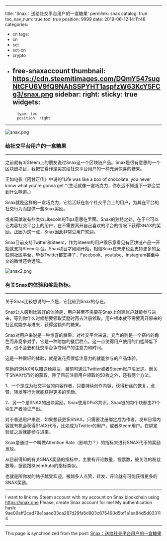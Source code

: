 
---
title: 'Snax：送给社交平台用户的一盒糖果'
permlink: snax
catalog: true
toc_nav_num: true
toc: true
position: 9999
date: 2019-06-12 14:11:48
categories:
- cn
tags:
- cn
- sct
- sct-cn
- crypto
- free-snaxaccount
thumbnail: https://cdn.steemitimages.com/DQmY547sugNtCFU6V9fQ9NAhSSPYHT1aspfzW63KcY5FCg3/snax.png
sidebar:
    right:
        sticky: true
widgets:
    -
        type: toc
        position: right
---


![snax.png](https://cdn.steemitimages.com/DQmY547sugNtCFU6V9fQ9NAhSSPYHT1aspfzW63KcY5FCg3/snax.png)

### 给社交平台用户的一盒糖果

---

之前就有听Steem上的朋友说过Snax这一个区块链产品。Snax是很有意思的一个区块链项目，我把它看作是奖赏给社交平台用户的一种充满惊喜的糖果。

正如电影《阿甘正传》中说的”Life was like a box of chocolate ,you never know what you're gonna get.“（生活就像一盒巧克力，你永远不知道下一颗会尝到什么味道。）

Snax就是这样的一盒巧克力，它给活跃在各个社交平台上的用户，为其在平台的社交行为而提供一些Snax奖励。

或者简单说有些类似Likecoin的Tips意思在里面。Snax的独特之处，在于它可以让内容社交平台上的用户，在不需要离开自己喜欢的平台的情况下获得SNAX的奖励。正因为这一点，Snax因此非常受用户欢迎。

Snax目前支持Twitter和Steem，作为Steem的用户很乐意看见有区块链产品一开始就支持Steem平台。Snax项目才刚刚开始，相信Snax在未来也会支持更多的互联网社区平台，毕竟Twitter都支持了，Facebook、youtube、instagram甚至中文的微博还会远嘛。


![snax2.png](https://cdn.steemitimages.com/DQmX4wSN5GZzjvmALhZoVzjG8B9v5LA5NDr5w49tsAFxsyF/snax2.png)

### 有关Snax的体验和奖励指标。

---

关于Snax比较想说的一点是，它比较到Snax的存在。

Snax让人感到比较好的体验是，用户甚至不需要在Snax上创建帐户就能参与进来，等到你什么时候想要领取奖励时再去注册领取。用户根本就不需要离开原来的社区就能参与进来，获得这额外的糖果。

Snax对用户来说是一种惊喜的糖果，对社交平台来说，充当的则是一个搭档的角色而非竞争对手。它是一种附加的餐后糕点。这一点使得用户使用的门槛降低下来，也不会去和社交平台争夺用户的注意力和时间。

这是一种很轻的体验，就是说花费很低注意力的就能参与的产品体验。

奖励的SNAX可以赠送给朋友，目前可通过Twitter或者Steem账户名发送。而关于SNAX代币的的获取，除了目前注册用户领取的50枚之外，还有两个方法。

1、一个是成为社交平台的内容作者，只要持续创作内容，获得粉丝的恢复，点赞，转发等行为就能获得更多的奖励。

2、另一个是SNAX的出块奖励。Snax使用DPoS共识。Snax链的每个块都由21个块生产者验证产出。

对于普通用户来说，如果想获更多SNAX，只需要注册绑定成为作者，发布日常内容就有机会获得SNAX代币，比如成为Twitter的用户，或者Steem用户。在绑定验证之后就能参与进来。

Snax是通过一个叫做Attention Rate（影响力？）的指标来进行SNAX代币的奖励发放。

从目前得知的有关SNAX奖励的指标中，主要有评论数量，投票数，被关注的粉丝数等，据说跟SteemAuto的指标类似。

也就是所你发的帖子越受欢迎，被越多人点赞，转发，评论就有可能获得更多的SNAX奖励。

---

I want to link my Steem account with my account on Snax blockchain using https://snax.one
Please, create Snax account for me!
My authentication hash: 9ae00aff2cad79e1aaed33ca287d29fa5d903c675493d5bf1a1ea84d5d033114

- - -

This page is synchronized from the post: [Snax：送给社交平台用户的一盒糖果](https://steemit.com/@jianan/snax)
